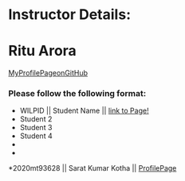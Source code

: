 # Instructor Details: #
# Ritu Arora #
[MyProfilePageonGitHub](https://ritubits.github.io/)

### Please follow the following format: ###

* WILPID ||     Student Name ||        [link to Page!](http://google.com)
* Student 2
* Student 3
* Student 4
* 
*
*2020mt93628 || Sarat Kumar Kotha || [ProfilePage](https://saratkotha.github.io/SaratKotha/)